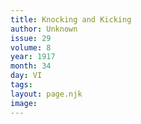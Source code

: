 ```yaml
---
title: Knocking and Kicking
author: Unknown
issue: 29
volume: 8
year: 1917
month: 34
day: VI
tags:
layout: page.njk
image:
---
```


